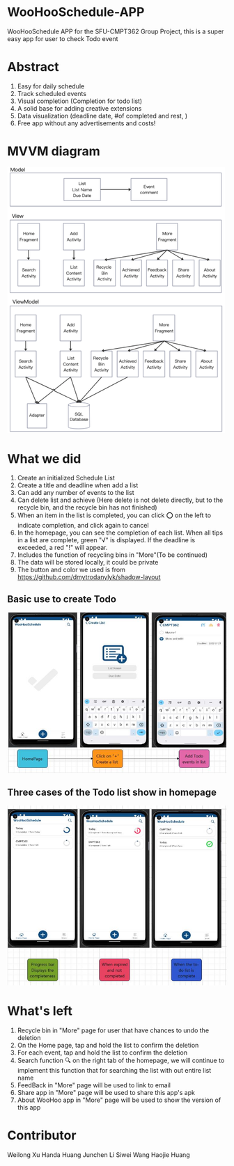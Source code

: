 # WooHooSchedule-APP
WooHooSchedule APP for the SFU-CMPT362 Group Project, this is a super easy app for user to check Todo event

# Abstract
1. Easy for daily schedule 
2. Track scheduled events 
3. Visual completion (Completion for todo list)
4. A solid base for adding creative extensions
5. Data visualization (deadline date, #of completed and rest, )
6. Free app without any advertisements and costs!

# MVVM diagram
<img src="./pictures/MVVM.png" width="500px" hight= "750px"/>


# What we did 
1. Create an initialized Schedule List
2. Create a title and deadline when add a list
3. Can add any number of events to the list
4. Can delete list and achieve (Here delete is not delete directly, but to the recycle bin, and the recycle bin has not finished)
5. When an item in the list is completed, you can click ⭕ on the left to indicate completion, and click again to cancel
6. In the homepage, you can see the completion of each list. When all tips in a list are complete, green "√" is displayed. If the deadline is exceeded, a red "!" will appear.
7. Includes the function of recycling bins in "More"(To be continued)
8. The data will be stored locally, it could be private
9. The button and color we used is from https://github.com/dmytrodanylyk/shadow-layout

## Basic use to create Todo
![](/pictures/TocreateTodo.jpg)
## Three cases of the Todo list show in homepage
![](/pictures/HomePage.jpg)

# What's left 
1. Recycle bin in "More" page for user that have chances to undo the deletion
2. On the Home page, tap and hold the list to confirm the deletion
3. For each event, tap and hold the list to confirm the deletion
4. Search function 🔍 on the right tab of the homepage, we will continue to implement this function that for searching the list with out entire list name
5. FeedBack in "More" page will be used to link to email 
6. Share app in "More" page will be used to share this app's apk 
7. About WooHoo app in "More" page will be used to show the version of this app 

# Contributor
Weilong Xu
Handa Huang
Junchen Li
Siwei Wang
Haojie Huang



